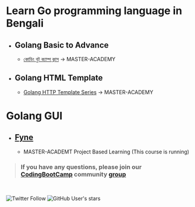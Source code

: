 # Learn Go programming language in Bengali

- ## Golang Basic to Advance

  - [কোডিং বুট ক্যাম্প ক্লাস](https://youtube.com/playlist?list=PLZij6bgEHkTXRakAtponkmP2CmlTTKlxl) -> MASTER-ACADEMY

- ## Golang HTML Template

  - [Golang HTTP Template Series](https://youtube.com/playlist?list=PLZij6bgEHkTV2bk485fynqlK2SrTD2zkb) -> MASTER-ACADEMY

# Golang GUI

- ## [Fyne](https://fyne.io/)
  - MASTER-ACADEMT Project Based Learning (This course is running)

> ### If you have any questions, please join our [CodingBootCamp](https://www.facebook.com/groups/codingbootcampbd) community [group](https://www.facebook.com/groups/codingbootcampbd)

<br/>

<!-- MARKDOWN Github and twitter budge-->

<!-- twitter and github badge -->

![Twitter Follow](https://img.shields.io/twitter/follow/masteracademy4?style=social)
![GitHub User's stars](https://img.shields.io/github/stars/mateors?style=social)
